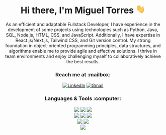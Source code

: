 <h1 align="center">Hi there, I'm Miguel Torres <img src="https://github.com/ABSphreak/ABSphreak/blob/master/gifs/Hi.gif" width="30px"> </h1>

<div align="center">
 
As an efficient and adaptable Fullstack Developer, I have experience in the development of some projects using technologies such as Python, Java, SQL, Node.js, HTML, CSS, and JavaScript. Additionally, I have expertise in React.js/Next.js, Tailwind CSS, and Git version control. My strong foundation in object-oriented programming principles, data structures, and algorithms enable me to provide agile and effective solutions. I thrive in team environments and enjoy challenging myself to collaboratively achieve the best results.
</div>
 
<h3 align="center">Reach me at 	:mailbox: </h3>

<div align="center">
  
[![LinkedIn](https://img.shields.io/badge/-LINKEDIN-0077B5?style=for-the-badge&logo=linkedin&logoColor=white)](https://www.linkedin.com/in/miguelt-dev/)
[![Gmail](https://img.shields.io/badge/-GMAIL-D14836?style=for-the-badge&logo=gmail&logoColor=white)](mailto:miguel.torres.20@hotmail.com)
  
</div>

<h3 align="center">Languages & Tools 	:computer: </h3>

<div align="center">
  <img src="https://img.shields.io/badge/html5%20-%23E34F26.svg?&style=for-the-badge&logo=html5&logoColor=white">
  <img src="https://img.shields.io/badge/css3%20-%231572B6.svg?&style=for-the-badge&logo=css3&logoColor=white">
  <img src="https://img.shields.io/badge/javascript-%23F7DF1E.svg?&style=for-the-badge&logo=javascript&logoColor=black">
 <br>
  <img src="https://img.shields.io/badge/python%20-%2314354C.svg?&style=for-the-badge&logo=python&logoColor=white">
  <img src="https://img.shields.io/badge/c%20-%2300599C.svg?&style=for-the-badge&logo=c&logoColor=white">
  <img src="https://img.shields.io/badge/postgresql%20-%231572B6.svg?&style=for-the-badge&logo=postgresql&logoColor=white"/>
 <br>
  <img src="https://img.shields.io/badge/tailwindcss%20-%231591A6.svg?&style=for-the-badge&logo=tailwindcss&logoColor=white"/>
  <img src="https://img.shields.io/badge/react%20-%2353B214.svg?&style=for-the-badge&logo=react&logoColor=white"/>
 <br>
  <img src="https://img.shields.io/badge/git%20-%23A53214.svg?&style=for-the-badge&logo=git&logoColor=white"/>
</div>
